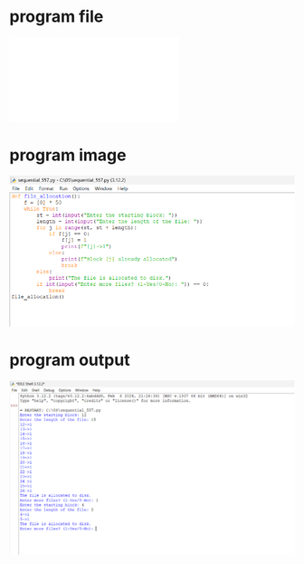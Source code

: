 # program file
![program file](sequential_557.py)

# program image
![program image](sequential_557.png)

# program output
![program output](sequential_output_557.png)
